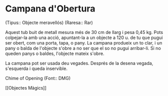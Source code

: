 # Campana d'Obertura

(Tipus:: Objecte meravellós) (Raresa:: Rar)

Aquest tub buit de metall mesura més de 30 cm de llarg i pesa 0,45 kg. Pots colpejar-la amb una acció, apuntant-la a un objecte a 120 u. de tu que pugui ser obert, com una porta, tapa, o pany. La campana produeix un to clar, i un pany o balda de l'objecte s'obre a no ser que el so no pugui arribar-li. Si no queden panys o baldes, l'objecte mateix s'obre.

La campana pot ser usada deu vegades. Després de la desena vegada, s'esquerda i queda inservible.

Chime of Opening (Font:: DMG)

[[Objectes Màgics]]